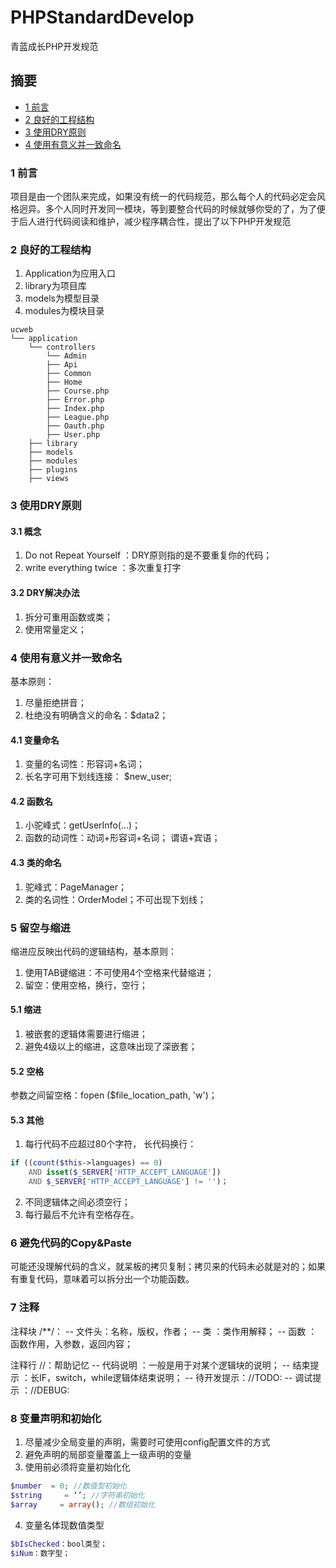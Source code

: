 # PHPStandardDevelop
青蓝成长PHP开发规范

## 摘要

* [1 前言](#1-前言)
* [2 良好的工程结构](#2-良好的工程结构)
* [3 使用DRY原则](#3-使用DRY原则)
* [4 使用有意义并一致命名](#4-使用有意义并一致命名)

### 1 前言
项目是由一个团队来完成，如果没有统一的代码规范，那么每个人的代码必定会风格迥异。多个人同时开发同一模块，等到要整合代码的时候就够你受的了，为了便于后人进行代码阅读和维护，减少程序耦合性，提出了以下PHP开发规范

### 2 良好的工程结构
1. Application为应用入口
2. library为项目库
3. models为模型目录
4. modules为模块目录

```
ucweb
└── application
    └── controllers
        └── Admin
        ├── Api
        ├── Common
        ├── Home
        ├── Course.php
        ├── Error.php
        ├── Index.php
        ├── League.php
        ├── Oauth.php
        ├── User.php
    ├── library
    ├── models
    ├── modules
    ├── plugins
    ├── views
```

### 3 使用DRY原则
#### 3.1 概念
1. Do not Repeat Yourself ：DRY原则指的是不要重复你的代码；
2. write everything twice  ：多次重复打字

#### 3.2 DRY解决办法
1. 拆分可重用函数或类；
2. 使用常量定义；

### 4 使用有意义并一致命名
基本原则：
1. 尽量拒绝拼音；
2. 杜绝没有明确含义的命名：$data2；

#### 4.1 变量命名
1. 变量的名词性：形容词+名词；
2. 长名字可用下划线连接： $new_user;

#### 4.2 函数名
1. 小驼峰式：getUserInfo(…)；
2. 函数的动词性：动词+形容词+名词； 谓语+宾语；

#### 4.3 类的命名
1. 驼峰式：PageManager；
2. 类的名词性：OrderModel；不可出现下划线；

### 5 留空与缩进
缩进应反映出代码的逻辑结构，基本原则：
1. 使用TAB键缩进：不可使用4个空格来代替缩进；
2. 留空：使用空格，换行，空行；

#### 5.1 缩进
1. 被嵌套的逻辑体需要进行缩进；
2. 避免4级以上的缩进，这意味出现了深嵌套；

#### 5.2 空格
参数之间留空格：fopen ($file_location_path, 'w')；

#### 5.3 其他
1. 每行代码不应超过80个字符， 长代码换行：

```php
if ((count($this->languages) == 0) 
	AND isset($_SERVER['HTTP_ACCEPT_LANGUAGE']) 
    AND $_SERVER['HTTP_ACCEPT_LANGUAGE'] != '')；
```

2. 不同逻辑体之间必须空行；
3. 每行最后不允许有空格存在。

### 6 避免代码的Copy&Paste
可能还没理解代码的含义，就呆板的拷贝复制；拷贝来的代码未必就是对的；如果有重复代码，意味着可以拆分出一个功能函数。

### 7 注释
注释块 /**/：
-- 文件头：名称，版权，作者；
-- 类	    ：类作用解释；
-- 函数   ：函数作用，入参数，返回内容；

注释行 //：帮助记忆
-- 代码说明	：一般是用于对某个逻辑块的说明；
-- 结束提示	：长IF，switch，while逻辑体结束说明；
-- 待开发提示：//TODO: 
-- 调试提示	：//DEBUG:

### 8 变量声明和初始化
1. 尽量减少全局变量的声明，需要时可使用config配置文件的方式
2. 避免声明的局部变量覆盖上一级声明的变量
3. 使用前必须将变量初始化化

```php
$number  = 0; //数值型初始化
$string     = ‘’; //字符串初始化
$array     = array(); //数组初始化
```

4. 变量名体现数值类型

```php
$bIsChecked：bool类型；
$iNum：数字型；
```
